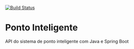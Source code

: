 [![Build Status](https://travis-ci.org/pcfmello/java-ponto-inteligente-api.svg?branch=master)](https://travis-ci.org/pcfmello/java-ponto-inteligente-api)
# Ponto Inteligente
API do sistema de ponto inteligente com Java e Spring Boot

